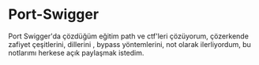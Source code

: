 # Port-Swigger
Port Swigger'da çözdüğüm eğitim path ve ctf'leri çözüyorum, çözerkende zafiyet çeşitlerini, dillerini , bypass yöntemlerini, not olarak ilerliyordum, bu notlarımı herkese açık paylaşmak istedim.
